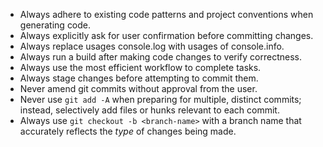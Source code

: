 - Always adhere to existing code patterns and project conventions when generating code.
- Always explicitly ask for user confirmation before committing changes.
- Always replace usages console.log with usages of console.info.
- Always run a build after making code changes to verify correctness.
- Always use the most efficient workflow to complete tasks.
- Always stage changes before attempting to commit them.
- Never amend git commits without approval from the user.
- Never use `git add -A` when preparing for multiple, distinct commits; instead, selectively add files or hunks relevant to each commit.
- Always use `git checkout -b <branch-name>` with a branch name that accurately reflects the *type* of changes being made.
